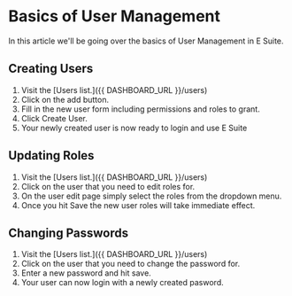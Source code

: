 [_metadata_:title]:- 'Basics of User Management'
[_metadata_:description]:- "In this article we'll be going over the basics of User Management in E Suite."
[_metadata_:author]:- "Dawar Rashid"
[_metadata_:tags]:- "users,password,user,roles,permissions"
[_metadata_:date]:- "October 9 2022"


# Basics of User Management
In this article we'll be going over the basics of User Management in E Suite.

## Creating Users
1) Visit the [Users list.]({{ DASHBOARD_URL }}/users)
2) Click on the add button.
3) Fill in the new user form including permissions and roles to grant.
4) Click Create User.
5) Your newly created user is now ready to login and use E Suite

## Updating Roles
1) Visit the [Users list.]({{ DASHBOARD_URL }}/users)
2) Click on the user that you need to edit roles for.
3) On the user edit page simply select the roles from the dropdown menu.
4) Once you hit Save the new user roles will take immediate effect.

## Changing Passwords
1) Visit the [Users list.]({{ DASHBOARD_URL }}/users)
2) Click on the user that you need to change the password for.
3) Enter a new password and hit save.
4) Your user can now login with a newly created pasword.

